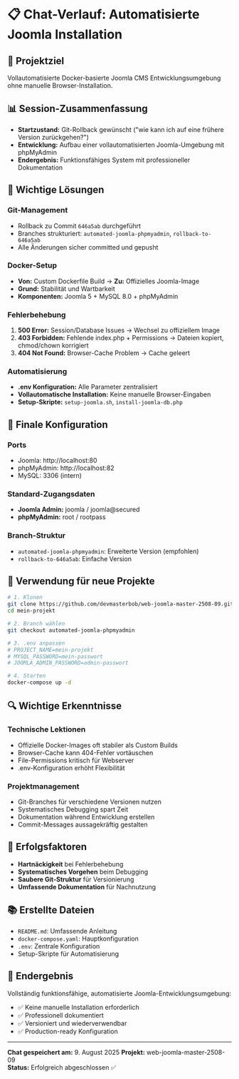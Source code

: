 # 📋 Chat-Verlauf: Automatisierte Joomla Installation

## 🎯 Projektziel
Vollautomatisierte Docker-basierte Joomla CMS Entwicklungsumgebung ohne manuelle Browser-Installation.

## 📊 Session-Zusammenfassung
- **Startzustand:** Git-Rollback gewünscht ("wie kann ich auf eine frühere Version zurückgehen?")
- **Entwicklung:** Aufbau einer vollautomatisierten Joomla-Umgebung mit phpMyAdmin
- **Endergebnis:** Funktionsfähiges System mit professioneller Dokumentation

## 🔧 Wichtige Lösungen

### Git-Management
- Rollback zu Commit `646a5ab` durchgeführt
- Branches strukturiert: `automated-joomla-phpmyadmin`, `rollback-to-646a5ab`
- Alle Änderungen sicher committed und gepusht

### Docker-Setup
- **Von:** Custom Dockerfile Build → **Zu:** Offizielles Joomla-Image
- **Grund:** Stabilität und Wartbarkeit
- **Komponenten:** Joomla 5 + MySQL 8.0 + phpMyAdmin

### Fehlerbehebung
1. **500 Error:** Session/Database Issues → Wechsel zu offiziellem Image
2. **403 Forbidden:** Fehlende index.php + Permissions → Dateien kopiert, chmod/chown korrigiert
3. **404 Not Found:** Browser-Cache Problem → Cache geleert

### Automatisierung
- **.env Konfiguration:** Alle Parameter zentralisiert
- **Vollautomatische Installation:** Keine manuelle Browser-Eingaben
- **Setup-Skripte:** `setup-joomla.sh`, `install-joomla-db.php`

## 🎯 Finale Konfiguration

### Ports
- Joomla: http://localhost:80
- phpMyAdmin: http://localhost:82
- MySQL: 3306 (intern)

### Standard-Zugangsdaten
- **Joomla Admin:** joomla / joomla@secured
- **phpMyAdmin:** root / rootpass

### Branch-Struktur
- `automated-joomla-phpmyadmin`: Erweiterte Version (empfohlen)
- `rollback-to-646a5ab`: Einfache Version

## 📝 Verwendung für neue Projekte

```bash
# 1. Klonen
git clone https://github.com/devmasterbob/web-joomla-master-2508-09.git mein-projekt
cd mein-projekt

# 2. Branch wählen
git checkout automated-joomla-phpmyadmin

# 3. .env anpassen
# PROJECT_NAME=mein-projekt
# MYSQL_PASSWORD=mein-passwort
# JOOMLA_ADMIN_PASSWORD=admin-passwort

# 4. Starten
docker-compose up -d
```

## 🔍 Wichtige Erkenntnisse

### Technische Lektionen
- Offizielle Docker-Images oft stabiler als Custom Builds
- Browser-Cache kann 404-Fehler vortäuschen
- File-Permissions kritisch für Webserver
- .env-Konfiguration erhöht Flexibilität

### Projektmanagement
- Git-Branches für verschiedene Versionen nutzen
- Systematisches Debugging spart Zeit
- Dokumentation während Entwicklung erstellen
- Commit-Messages aussagekräftig gestalten

## 🎉 Erfolgsfaktoren
- **Hartnäckigkeit** bei Fehlerbehebung
- **Systematisches Vorgehen** beim Debugging
- **Saubere Git-Struktur** für Versionierung
- **Umfassende Dokumentation** für Nachnutzung

## 📚 Erstellte Dateien
- `README.md`: Umfassende Anleitung
- `docker-compose.yaml`: Hauptkonfiguration
- `.env`: Zentrale Konfiguration
- Setup-Skripte für Automatisierung

## 🎯 Endergebnis
Vollständig funktionsfähige, automatisierte Joomla-Entwicklungsumgebung:
- ✅ Keine manuelle Installation erforderlich
- ✅ Professionell dokumentiert
- ✅ Versioniert und wiederverwendbar
- ✅ Production-ready Konfiguration

---
**Chat gespeichert am:** 9. August 2025
**Projekt:** web-joomla-master-2508-09  
**Status:** Erfolgreich abgeschlossen ✅
